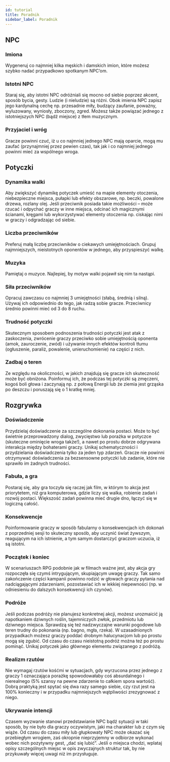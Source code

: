 ```yaml
---
id: tutorial
title: Poradnik
sidebar_label: Poradnik
---
```


## NPC

### Imiona
Wygeneruj co najmniej kilka męskich i damskich imion, które możesz szybko nadać przypadkowo spotkanym NPC’om.

### Istotni NPC
Staraj się, aby istotni NPC odróżniali się mocno od siebie poprzez akcent, sposób bycia, gesty. Ludzie (i nieludzie) są różni. Obok imienia NPC zapisz jego kardynalną cechę np. przesadnie miły, budzący zaufanie, poważny, wyluzowany, wyniosły, zboczony, zgred. Możesz także powiązać jednego z istotniejszych NPC (bądź miejsce) z tłem muzycznym.

### Przyjaciel i wróg
Gracze powinni czuć, iż u co najmniej jednego NPC mają oparcie, mogą mu zaufać (przynajmniej przez pewien czas), tak jak i co najmniej jednego powinni mieć za wspólnego wroga.

## Potyczki
### Dynamika walki
Aby zwiększyć dynamikę potyczek umieść na mapie elementy otoczenia, niebezpieczne miejsca, pułapki lub efekty obszarowe, np. beczki, powalone drzewa, rozlany olej. Jeśli przeciwnik posiada takie możliwości – może rzucać i odpychać graczy w inne miejsca, odcinać ich magicznymi ścianami, kręgami lub wykorzystywać elementy otoczenia np. ciskając nimi w graczy i odgradzając od siebie.

### Liczba przeciwników
Preferuj małą liczbę przeciwników o ciekawych umiejętnościach. Grupuj najmniejszych, nieistotnych oponentów w jednego, aby przyspieszyć walkę.

### Muzyka
Pamiętaj o muzyce. Najlepiej, by motyw walki pojawił się nim ta nastąpi.

### Siła przeciwników
Opracuj zawczasu co najmniej 3 umiejętności (słabą, średnią i silną). Używaj ich odpowiednio do tego, jak radzą sobie gracze. Przeciwnicy średnio powinni mieć od 3 do 8 ruchu.

### Trudność potyczki
Skutecznym sposobem podnoszenia trudności potyczki jest atak z zaskoczenia, zwrócenie graczy przeciwko sobie umiejętnością oponenta (amok, zauroczenie, zwód) i używanie innych efektów kontroli tłumu (ogłuszenie, paraliż, powalenie, unieruchomienie) na części z nich.

### Zadbaj o teren
Ze względu na okoliczności, w jakich znajdują się gracze ich skuteczność może być obniżona. Poinformuj ich, że podczas tej potyczki są zmęczeni, kogoś boli głowa i zaczynają np. z połową Energii lub że ziemia jest grząska po deszczu i poruszają się o 1 kratkę mniej.

## Rozgrywka

### Doświadczenie
Przydzielaj doświadczenie za szczególne dokonania postaci. Może to być świetnie przeprowadzony dialog, zwycięstwo lub porażka w potyczce (skuteczne ominięcie wroga także!), a nawet po prostu dobrze odgrywana interakcja między bohaterami graczy. Unikaj schematyczności i przydzielania doświadczenia tylko za jeden typ zdarzeń. Gracze nie powinni otrzymywać doświadczenia za bezsensowne potyczki lub zadanie, które nie sprawiło im żadnych trudności.

### Fabuła, a gra
Postaraj się, aby gra toczyła się raczej jak film, w którym to akcja jest priorytetem, niż gra komputerowa, gdzie liczy się walka, robienie zadań i rozwój postaci. Większość zadań powinna mieć drugie dno, łączyć się w logiczną całość.

### Konsekwencje
Poinformowanie graczy w sposób fabularny o konsekwencjach ich dokonań z poprzedniej sesji to skuteczny sposób, aby uczynić świat żywszym, reagującym na ich istnienie, a tym samym dostarczyć graczom uczucia, iż są istotni.

### Początek i koniec
W scenariuszach RPG podobnie jak w filmach ważne jest, aby akcja gry rozpoczęła się czymś intrygującym, skupiającym uwagę graczy. Tak samo zakończenie części kampanii powinno rodzić w głowach graczy pytania nad nadciągającymi zdarzeniami, pozostawiać ich w lekkiej niepewności (np. w odniesieniu do dalszych konsekwencji ich czynów).

### Podróże
Jeśli podczas podróży nie planujesz konkretnej akcji, możesz urozmaicić ją napotkaniem dziwnych roślin, tajemniczych zwłok, przedmiotu lub dziwnego miejsca. Sprawdzą się też nadzwyczajne warunki pogodowe lub teren trudny do pokonania (np. bagno, mgła, rzeka). W uzasadnionych przypadkach możesz graczy poddać drobnym halucynacjom lub po prostu mogą się zgubić. Od czasu do czasu nieistotną podróż można też po prostu pominąć. Unikaj potyczek jako głównego elementu związanego z podróżą.

### Realizm rzutów
Nie wymagaj rzutów kośćmi w sytuacjach, gdy wyrzucona przez jednego z graczy 1 oznaczająca porażkę spowodowałaby coś absurdalnego i nierealnego (5% szansy na pewne zdarzenie to całkiem spora wartość). Dobrą praktyką jest spytać się dwa razy samego siebie, czy rzut jest na 100% konieczny i w przypadku najmniejszych wątpliwości zrezygnować z niego.

### Ukrywanie intencji
Czasem wyzwanie stanowi przedstawianie NPC bądź sytuacji w taki sposób, by nie było dla graczy oczywistym, jaki ma charakter lub z czym się wiąże. Od czasu do czasu miły lub głupkowaty NPC może okazać się przebiegłym wrogiem, zaś okropnie nieprzyjemny w odbiorze wykonać wobec nich pozytywny gest, „dać się lubić”. Jeśli o miejsca chodzi, wplataj opisy szczególnych miejsc w opis zwyczajnych struktur tak, by nie przykuwały więcej uwagi niż im przysługuje.
